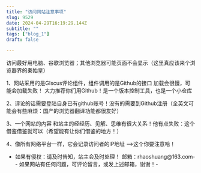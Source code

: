 ```yaml
--- 
title: "访问网站注意事项" 
slug: 9529
date: 2024-04-29T16:19:29.144Z 
subtitle: "" 
tags: ["blog_1"] 
draft: false

--- 
```



访问最好用电脑、谷歌浏览器；其他浏览器可能页面不会显示（这里真应该来个浏览器界的秦始皇）

1、网站采用的是GIscus评论组件，组件调用的是Github的接口 加载会很慢，可能会加载失败！  大力推荐你们用Github！是一个版本控制工具，也是一个小仓库

2、评论的话需要登陆自身已有github账号！没有的需要到Github注册（全英文可能会有些麻烦：国产的浏览器翻译功能都很友好）

3、一个网站的内容 和站主的经经历、见解、思维有很大关系！他有点失败：这个借鉴借鉴就可以（希望能有让你们借鉴的地方！）

4、像所有网络平台一样，它会记录访问者的IP地址 ——>这个你要注意哈！






- 如果有侵权：请及时告知，站主会及时处理！ 邮箱：rhaoshuang@163.com- - 如果网站有任何问题，可评论留言，或发上述邮箱，谢谢！- 
      

